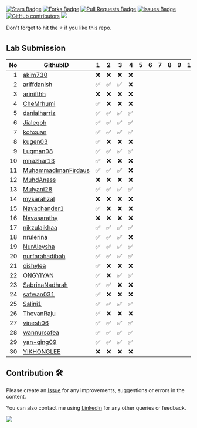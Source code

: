 <a href="https://github.com/drshahizan/software-engineering/stargazers"><img src="https://img.shields.io/github/stars/drshahizan/software-engineering" alt="Stars Badge"/></a>
<a href="https://github.com/drshahizan/software-engineering/network/members"><img src="https://img.shields.io/github/forks/drshahizan/software-engineering" alt="Forks Badge"/></a>
<a href="https://github.com/drshahizan/software-engineering/pulls"><img src="https://img.shields.io/github/issues-pr/drshahizan/software-engineering" alt="Pull Requests Badge"/></a>
<a href="https://github.com/drshahizan/software-engineering/issues"><img src="https://img.shields.io/github/issues/drshahizan/software-engineering" alt="Issues Badge"/></a>
<a href="https://github.com/drshahizan/software-engineering/graphs/contributors"><img alt="GitHub contributors" src="https://img.shields.io/github/contributors/drshahizan/software-engineering?color=2b9348"></a>
![](https://visitor-badge.glitch.me/badge?page_id=drshahizan/software-engineering)

Don't forget to hit the :star: if you like this repo.

## Lab Submission


| No | GithubID | 1 | 2 | 3 | 4 | 5 | 6 | 7 | 8 | 9 | 10 |
| -----: | ----- | :------: | :------: | ------:|------:|------:| ------:|------:|------:|------:| ------:|
| 1 | [akim730](https://github.com/akim730) |:x:|:x:|:x:|:x:|
| 2 | [ariffdanish](https://github.com/ariffdanish) |:white_check_mark: |:white_check_mark: |:white_check_mark: |:x:|
| 3 | [arinifthh](https://github.com/arinifthh) |:x:|:x:|:x:|:x:|
| 4 | [CheMrhumi](https://github.com/CheMrhumi) |:white_check_mark: |:x:|:x:|:x:|
| 5 | [danialharriz](https://github.com/danialharriz)  |:white_check_mark: |:white_check_mark: |:white_check_mark: |:white_check_mark: |
| 6 | [Jialegoh](https://github.com/Jialegoh)  |:white_check_mark: |:white_check_mark: |:white_check_mark: |:white_check_mark: |
| 7 | [kohxuan](https://github.com/kohxuan)  |:white_check_mark: |:white_check_mark: |:white_check_mark: |:white_check_mark: |
| 8 | [kugen03](https://github.com/kugen03)  |:white_check_mark: |:x:|:x:|:x:|
| 9 | [Luqman08](https://github.com/Luqman08)  |:white_check_mark: |:white_check_mark: |:white_check_mark: |:white_check_mark: |
| 10 | [mnazhar13](https://github.com/mnazhar13)  |:white_check_mark: |:x:|:x:|:x:|
| 11 | [MuhammadImanFirdaus](https://github.com/MuhammadImanFirdaus)  |:white_check_mark: |:white_check_mark: |:white_check_mark: |:x:|
| 12 | [MuhdAnass](https://github.com/MuhdAnass)  |:x:|:x:|:x:|:x:|
| 13 | [Mulyani28](https://github.com/Mulyani28)  |:white_check_mark: |:white_check_mark: |:white_check_mark: |:white_check_mark: |
| 14 | [mysarahzal](https://github.com/mysarahzal)  |:x:|:x:|:x:|:x:|
| 15 | [Navachander1](https://github.com/Navachander1) |:white_check_mark: |:x:|:x:|:x:|
| 16 | [Navasarathy](https://github.com/Navasarathy)  |:x:|:x:|:x:|:x:|
| 17 | [nikzulaikhaa](https://github.com/nikzulaikhaa)  |:white_check_mark: |:white_check_mark: |:white_check_mark: |:white_check_mark: |
| 18 | [nrulerina](https://github.com/nrulerina)  |:white_check_mark: |:white_check_mark: |:white_check_mark: |:x:|
| 19 | [NurAleysha](https://github.com/NurAleysha)  |:white_check_mark: |:white_check_mark: |:white_check_mark: |:white_check_mark: |
| 20 | [nurfarahadibah](https://github.com/nurfarahadibah)  |:white_check_mark: |:white_check_mark: |:white_check_mark: |:white_check_mark: |
| 21 | [oishylea](https://github.com/oishylea)  | :white_check_mark: |:x:|:x:|:x:|
| 22 | [ONGYIYAN](https://github.com/ONGYIYAN)  |:white_check_mark: |:x:|:white_check_mark: |:white_check_mark: |
| 23 | [SabrinaNadhrah](https://github.com/SabrinaNadhrah)  |:white_check_mark: |:white_check_mark: |:x:|:x:|
| 24 | [safwan031](https://github.com/safwan031)  |:white_check_mark: |:x:|:x:|:x:|
| 25 | [Salini1](https://github.com/Salini1)  |:white_check_mark: |:white_check_mark: |:white_check_mark: |:white_check_mark: |
| 26 | [ThevanRaju](https://github.com/ThevanRaju)  |:white_check_mark: |:x:|:x:|:x:|
| 27 | [vinesh06](https://github.com/vinesh06)  |:white_check_mark: |:white_check_mark: |:white_check_mark: |:white_check_mark: |
| 28 | [wannursofea](https://github.com/wannursofea)  |:white_check_mark: |:white_check_mark: |:white_check_mark: |:white_check_mark: |
| 29 | [yan-qing09](https://github.com/yan-qing09)  |:white_check_mark: |:white_check_mark: |:white_check_mark: |:white_check_mark: |
| 30 | [YIKHONGLEE](https://github.com/YIKHONGLEE)  |:x:|:x:|:x:|:x:|


## Contribution 🛠️
Please create an [Issue](https://github.com/drshahizan/software-engineering/issues) for any improvements, suggestions or errors in the content.

You can also contact me using [Linkedin](https://www.linkedin.com/in/drshahizan/) for any other queries or feedback.

![](https://visitor-badge.glitch.me/badge?page_id=drshahizan)
